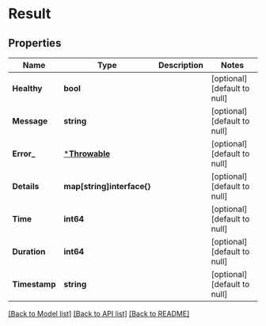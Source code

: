 # Result

## Properties
Name | Type | Description | Notes
------------ | ------------- | ------------- | -------------
**Healthy** | **bool** |  | [optional] [default to null]
**Message** | **string** |  | [optional] [default to null]
**Error_** | [***Throwable**](Throwable.md) |  | [optional] [default to null]
**Details** | **map[string]interface{}** |  | [optional] [default to null]
**Time** | **int64** |  | [optional] [default to null]
**Duration** | **int64** |  | [optional] [default to null]
**Timestamp** | **string** |  | [optional] [default to null]

[[Back to Model list]](../README.md#documentation-for-models) [[Back to API list]](../README.md#documentation-for-api-endpoints) [[Back to README]](../README.md)


